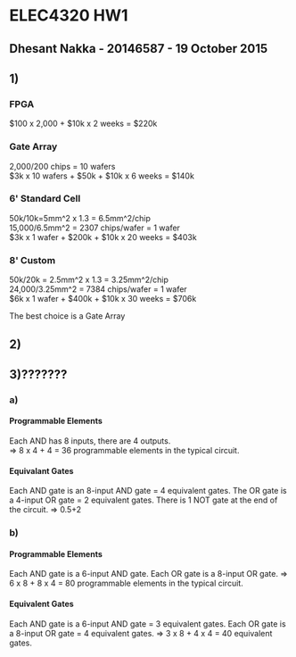 # ELEC4320 HW1
## Dhesant Nakka - 20146587 - 19 October 2015

## 1)
### FPGA
$100 x 2,000 + $10k x 2 weeks = $220k
### Gate Array
2,000/200 chips = 10 wafers  
$3k x 10 wafers + $50k + $10k x 6 weeks = $140k
### 6' Standard Cell
50k/10k=5mm^2 x 1.3 = 6.5mm^2/chip  
15,000/6.5mm^2 = 2307 chips/wafer = 1 wafer  
$3k x 1 wafer + $200k + $10k x 20 weeks = $403k
### 8' Custom
50k/20k = 2.5mm^2 x 1.3 = 3.25mm^2/chip  
24,000/3.25mm^2 = 7384 chips/wafer = 1 wafer  
$6k x 1 wafer + $400k + $10k x 30 weeks = $706k

The best choice is a Gate Array

## 2)

## 3)???????
### a)
#### Programmable Elements
Each AND has 8 inputs, there are 4 outputs.  
=> 8 x 4 + 4 = 36 programmable elements in the typical circuit.

#### Equivalant Gates
Each AND gate is an 8-input AND gate  = 4 equivalent gates.
The OR gate is a 4-input OR gate = 2 equivalent gates.
There is 1 NOT gate at the end of the circuit.
=> 0.5+2 

### b)
#### Programmable Elements
Each AND gate is a 6-input AND gate.
Each OR gate is a 8-input OR gate.
=> 6 x 8 + 8 x 4 = 80 programmable elements in the typical circuit.

#### Equivalent Gates
Each AND gate is a 6-input AND gate = 3 equivalent gates.
Each OR gate is a 8-input OR gate = 4 equivalent gates.
=> 3 x 8 + 4 x 4 = 40 equivalent gates.
